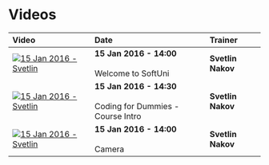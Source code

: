 #   Videos

| Video | Date | Trainer |
|:------|:-----|:--------|
|[![15 Jan 2016 - Svetlin](http://img.youtube.com/vi/PNvzxw5AlTY/default.jpg)](https://www.youtube.com/watch?v=Ua3vXmvbv9M)| <b>15 Jan 2016 - 14:00</b> <br/><br/> Welcome to SoftUni | <b>Svetlin Nakov</b> |
|[![15 Jan 2016 - Svetlin](http://img.youtube.com/vi/LBVubzQ3M8E/default.jpg)](https://www.youtube.com/watch?v=LBVubzQ3M8E)| <b>15 Jan 2016 - 14:30</b> <br/><br/> Coding for Dummies - Course Intro | <b>Svetlin Nakov</b> |
|[![15 Jan 2016 - Svetlin](http://img.youtube.com/vi/W0j7kX61S_M/default.jpg)](https://www.youtube.com/watch?v=W0j7kX61S_M)| <b>15 Jan 2016 - 14:00</b> <br/><br/> Camera | <b>Svetlin Nakov</b> |